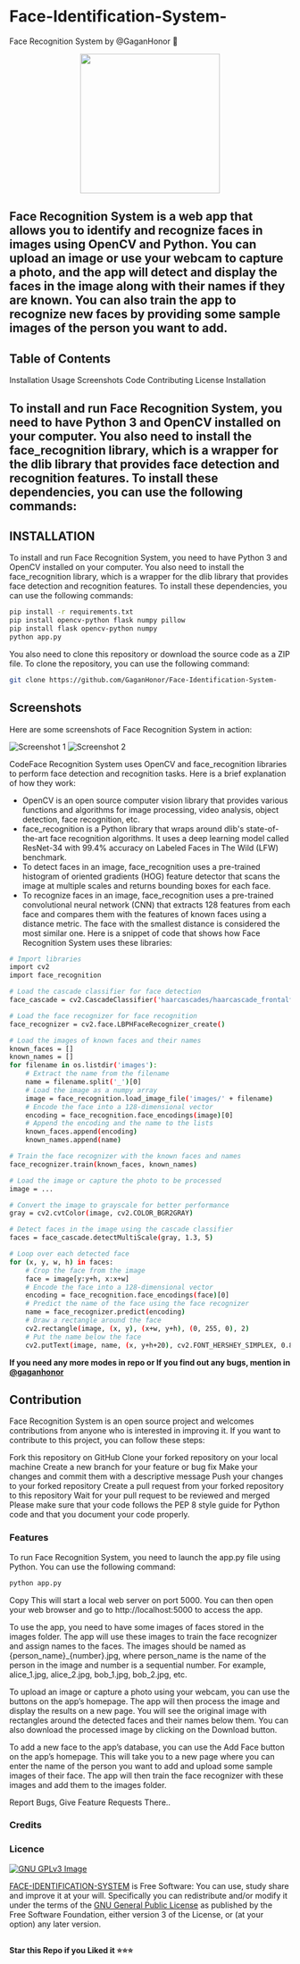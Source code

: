 # Face-Identification-System-
Face Recognition System by @GaganHonor 
🤖

<p align="center">
  <a href="https://www.python.org">
    <img src="http://ForTheBadge.com/images/badges/made-with-python.svg" width ="250">
  </a>
</p>

<div>

 

 
</div>

## Face Recognition System is a web app that allows you to identify and recognize faces in images using OpenCV and Python. You can upload an image or use your webcam to capture a photo, and the app will detect and display the faces in the image along with their names if they are known. You can also train the app to recognize new faces by providing some sample images of the person you want to add.

## Table of Contents
Installation
Usage
Screenshots
Code
Contributing
License
Installation

## To install and run Face Recognition System, you need to have Python 3 and OpenCV installed on your computer. You also need to install the face_recognition library, which is a wrapper for the dlib library that provides face detection and recognition features. To install these dependencies, you can use the following commands:

## INSTALLATION

To install and run Face Recognition System, you need to have Python 3 and OpenCV installed on your computer. You also need to install the face_recognition library, which is a wrapper for the dlib library that provides face detection and recognition features. To install these dependencies, you can use the following commands:
````bash
pip install -r requirements.txt
pip install opencv-python flask numpy pillow
pip install flask opencv-python numpy
python app.py
````
You also need to clone this repository or download the source code as a ZIP file. To clone the repository, you can use the following command:
````bash
git clone https://github.com/GaganHonor/Face-Identification-System-
````

## Screenshots
Here are some screenshots of Face Recognition System in action:



<img src="readmeimg/Screenshot 2023-08-03 161338.jpg" alt="Screenshot 1" class="image">
<img src="readmeimg/Screenshot 2023-08-03 161407.jpg" alt="Screenshot 2" class="image">

CodeFace Recognition System uses OpenCV and face_recognition libraries to perform face detection and recognition tasks. Here is a brief explanation of how they work:
- OpenCV is an open source computer vision library that provides various functions and algorithms for image processing, video analysis, object detection, face recognition, etc.
- face_recognition is a Python library that wraps around dlib's state-of-the-art face recognition algorithms. It uses a deep learning model called ResNet-34 with 99.4% accuracy on Labeled Faces in The Wild (LFW) benchmark.
- To detect faces in an image, face_recognition uses a pre-trained histogram of oriented gradients (HOG) feature detector that scans the image at multiple scales and returns bounding boxes for each face.
- To recognize faces in an image, face_recognition uses a pre-trained convolutional neural network (CNN) that extracts 128 features from each face and compares them with the features of known faces using a distance metric. The face with the smallest distance is considered the most similar one.
Here is a snippet of code that shows how Face Recognition System uses these libraries:
```bash
# Import libraries
import cv2
import face_recognition

# Load the cascade classifier for face detection
face_cascade = cv2.CascadeClassifier('haarcascades/haarcascade_frontalface_default.xml')

# Load the face recognizer for face recognition
face_recognizer = cv2.face.LBPHFaceRecognizer_create()

# Load the images of known faces and their names
known_faces = []
known_names = []
for filename in os.listdir('images'):
    # Extract the name from the filename
    name = filename.split('_')[0]
    # Load the image as a numpy array
    image = face_recognition.load_image_file('images/' + filename)
    # Encode the face into a 128-dimensional vector
    encoding = face_recognition.face_encodings(image)[0]
    # Append the encoding and the name to the lists
    known_faces.append(encoding)
    known_names.append(name)

# Train the face recognizer with the known faces and names
face_recognizer.train(known_faces, known_names)

# Load the image or capture the photo to be processed
image = ...

# Convert the image to grayscale for better performance
gray = cv2.cvtColor(image, cv2.COLOR_BGR2GRAY)

# Detect faces in the image using the cascade classifier
faces = face_cascade.detectMultiScale(gray, 1.3, 5)

# Loop over each detected face
for (x, y, w, h) in faces:
    # Crop the face from the image
    face = image[y:y+h, x:x+w]
    # Encode the face into a 128-dimensional vector
    encoding = face_recognition.face_encodings(face)[0]
    # Predict the name of the face using the face recognizer
    name = face_recognizer.predict(encoding)
    # Draw a rectangle around the face
    cv2.rectangle(image, (x, y), (x+w, y+h), (0, 255, 0), 2)
    # Put the name below the face
    cv2.putText(image, name, (x, y+h+20), cv2.FONT_HERSHEY_SIMPLEX, 0.8, (0, 255, 0), 2)
```
**If you need any more modes in repo or If you find out any bugs, mention in [@gaganhonor ](https://www.telegram.dog/)**

## Contribution
Face Recognition System is an open source project and welcomes contributions from anyone who is interested in improving it. If you want to contribute to this project, you can follow these steps:

Fork this repository on GitHub
Clone your forked repository on your local machine
Create a new branch for your feature or bug fix
Make your changes and commit them with a descriptive message
Push your changes to your forked repository
Create a pull request from your forked repository to this repository
Wait for your pull request to be reviewed and merged
Please make sure that your code follows the PEP 8 style guide for Python code and that you document your code properly.

### Features
To run Face Recognition System, you need to launch the app.py file using Python. You can use the following command:
````bash
python app.py
````
Copy
This will start a local web server on port 5000. You can then open your web browser and go to http://localhost:5000 to access the app.

To use the app, you need to have some images of faces stored in the images folder. The app will use these images to train the face recognizer and assign names to the faces. The images should be named as {person_name}_{number}.jpg, where person_name is the name of the person in the image and number is a sequential number. For example, alice_1.jpg, alice_2.jpg, bob_1.jpg, bob_2.jpg, etc.

To upload an image or capture a photo using your webcam, you can use the buttons on the app’s homepage. The app will then process the image and display the results on a new page. You will see the original image with rectangles around the detected faces and their names below them. You can also download the processed image by clicking on the Download button.

To add a new face to the app’s database, you can use the Add Face button on the app’s homepage. This will take you to a new page where you can enter the name of the person you want to add and upload some sample images of their face. The app will then train the face recognizer with these images and add them to the images folder.




Report Bugs, Give Feature Requests There..   

### Credits


### Licence
[![GNU GPLv3 Image](https://www.gnu.org/graphics/gplv3-127x51.png)](http://www.gnu.org/licenses/gpl-3.0.en.html)  

[FACE-IDENTIFICATION-SYSTEM](https://github.com/GaganHonor/Face-Identification-System-/) is Free Software: You can use, study share and improve it at your
will. Specifically you can redistribute and/or modify it under the terms of the
[GNU General Public License](https://www.gnu.org/licenses/gpl.html) as
published by the Free Software Foundation, either version 3 of the License, or
(at your option) any later version. 

##

   **Star this Repo if you Liked it ⭐⭐⭐**

